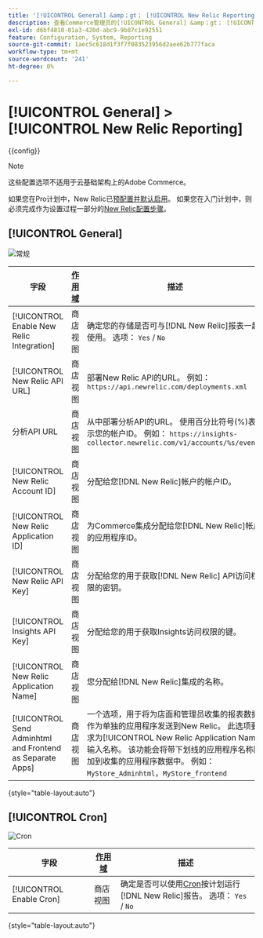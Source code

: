 ```yaml
---
title: '[!UICONTROL General] &amp；gt； [!UICONTROL New Relic Reporting]'
description: 查看Commerce管理员的[!UICONTROL General] &amp；gt； [!UICONTROL New Relic Reporting]页面上的配置设置。
exl-id: d6bf4810-81a3-420d-abc9-9b87c1e92551
feature: Configuration, System, Reporting
source-git-commit: 1aec5c618d1f3f7f083523956d2aee62b777faca
workflow-type: tm+mt
source-wordcount: '241'
ht-degree: 0%

---
```


# [!UICONTROL General] > [!UICONTROL New Relic Reporting]

{{config}}

>[!NOTE]
>这些配置选项不适用于云基础架构上的Adobe Commerce。
>
>如果您在Pro计划中，New Relic已[预配置并默认启用](https://experienceleague.adobe.com/docs/commerce-cloud-service/user-guide/monitor/new-relic/new-relic-service.html)。 如果您在入门计划中，则必须完成作为设置过程一部分的[New Relic配置步骤](https://experienceleague.adobe.com/docs/commerce-cloud-service/user-guide/monitor/new-relic/account-management.html#configure-new-relic-for-starter-environment)。

## [!UICONTROL General]

![常规](./assets/new-relic-reporting-general.png)<!-- zoom -->

<!-- [General](https://docs.magento.com/user-guide/reports/new-relic-reporting.html) -->

| 字段 | [作用域](../../getting-started/websites-stores-views.md#scope-settings) | 描述 |
|--- |--- |--- |
| [!UICONTROL Enable New Relic Integration] | 商店视图 | 确定您的存储是否可与[!DNL New Relic]报表一起使用。 选项： `Yes` / `No` |
| [!UICONTROL New Relic API URL] | 商店视图 | 部署New Relic API的URL。 例如： `https://api.newrelic.com/deployments.xml` |
| 分析API URL | 商店视图 | 从中部署分析API的URL。 使用百分比符号(%)表示您的帐户ID。 例如： `https://insights-collector.newrelic.com/v1/accounts/%s/events` |
| [!UICONTROL New Relic Account ID] | 商店视图 | 分配给您[!DNL New Relic]帐户的帐户ID。 |
| [!UICONTROL New Relic Application ID] | 商店视图 | 为Commerce集成分配给您[!DNL New Relic]帐户的应用程序ID。 |
| [!UICONTROL New Relic API Key] | 商店视图 | 分配给您的用于获取[!DNL New Relic] API访问权限的密钥。 |
| [!UICONTROL Insights API Key] | 商店视图 | 分配给您的用于获取Insights访问权限的键。 |
| [!UICONTROL New Relic Application Name] | 商店视图 | 您分配给[!DNL New Relic]集成的名称。 |
| [!UICONTROL Send Adminhtml and Frontend as Separate Apps] | 商店视图 | 一个选项，用于将为店面和管理员收集的报表数据作为单独的应用程序发送到New Relic。 此选项要求为[!UICONTROL New Relic Application Name]输入名称。 该功能会将带下划线的应用程序名称附加到收集的应用程序数据中。 例如： `MyStore_Adminhtml`，`MyStore_frontend` |

{style="table-layout:auto"}

## [!UICONTROL Cron]

![Cron](./assets/new-relic-reporting-cron.png)<!-- zoom -->

<!-- Cron](https://docs.magento.com/user-guide/system/cron.html) -->

| 字段 | [作用域](../../getting-started/websites-stores-views.md#scope-settings) | 描述 |
|--- |--- |--- |
| [!UICONTROL Enable Cron] | 商店视图 | 确定是否可以使用[Cron](../../systems/cron.md)按计划运行[!DNL New Relic]报告。 选项： `Yes` / `No` |

{style="table-layout:auto"}
